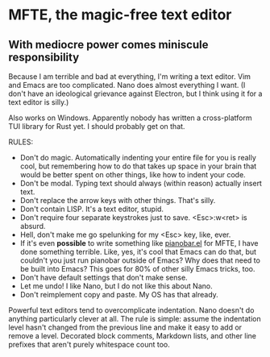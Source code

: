 # MFTE, the magic-free text editor
## With mediocre power comes miniscule responsibility

Because I am terrible and bad at everything, I'm writing a text editor.
Vim and Emacs are too complicated. Nano does almost everything I want. (I don't have an ideological grievance against Electron, but I think using it for a text editor is silly.)

Also works on Windows. Apparently nobody has written a cross-platform TUI library for Rust yet. I should probably get on that.

RULES:
- Don't do magic. Automatically indenting your entire file for you is really cool, but remembering how to do that takes up space in your brain that would be better spent on other things, like how to indent your code.
- Don't be modal. Typing text should always (within reason) actually insert text.
- Don't replace the arrow keys with other things. That's silly.
- Don't contain LISP. It's a text editor, stupid.
- Don't require four separate keystrokes just to save. \<Esc\>:w\<ret\> is absurd.
- Hell, don't make me go spelunking for my \<Esc\> key, like, ever.
- If it's even **possible** to write something like [pianobar.el](https://github.com/agrif/pianobar.el) for MFTE, I have done something terrible. Like, yes, it's cool that Emacs can do that, but couldn't you just run pianobar outside of Emacs? Why does that need to be built into Emacs? This goes for 80% of other silly Emacs tricks, too.
- Don't have default settings that don't make sense.
- Let me undo! I like Nano, but I do not like this about Nano.
- Don't reimplement copy and paste. My OS has that already.

Powerful text editors tend to overcomplicate indentation. Nano doesn't do anything particularly clever at all. The rule is simple: assume the indentation level hasn't changed from the previous line and make it easy to add or remove a level.
Decorated block comments, Markdown lists, and other line prefixes that aren't purely whitespace count too.
